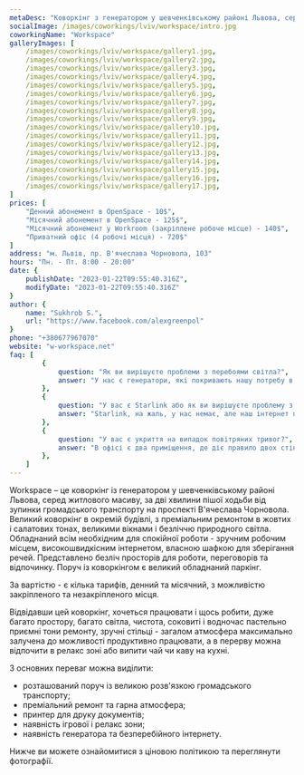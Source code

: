 ```yaml
---
metaDesc: "Коворкінг з генератором у шевченківському районі Львова, серед житлового масиву, за дві хвилини пішої ходьби від зупинки громадського транспорту на проспекті В'ячеслава Чорновола."
socialImage: /images/coworkings/lviv/workspace/intro.jpg
coworkingName: "Workspace"
galleryImages: [
	/images/coworkings/lviv/workspace/gallery1.jpg,
	/images/coworkings/lviv/workspace/gallery2.jpg,
	/images/coworkings/lviv/workspace/gallery3.jpg,
	/images/coworkings/lviv/workspace/gallery4.jpg,
	/images/coworkings/lviv/workspace/gallery5.jpg,
	/images/coworkings/lviv/workspace/gallery6.jpg,
	/images/coworkings/lviv/workspace/gallery7.jpg,
	/images/coworkings/lviv/workspace/gallery8.jpg,
	/images/coworkings/lviv/workspace/gallery9.jpg,
	/images/coworkings/lviv/workspace/gallery10.jpg,
	/images/coworkings/lviv/workspace/gallery11.jpg,
	/images/coworkings/lviv/workspace/gallery12.jpg,
	/images/coworkings/lviv/workspace/gallery13.jpg,
	/images/coworkings/lviv/workspace/gallery14.jpg,
	/images/coworkings/lviv/workspace/gallery15.jpg,
	/images/coworkings/lviv/workspace/gallery16.jpg,
	/images/coworkings/lviv/workspace/gallery17.jpg,
]
prices: [
	"Денний абонемент в OpenSpace - 10$",
	"Місячний абонемент в OpenSpace - 125$",
	"Місячний абонемент у Workroom (закріплене робоче місце) - 140$",
	"Приватний офіс (4 робочі місця) - 720$"
]
address: "м. Львів, пр. В'ячеслава Чорновола, 103"
hours: "Пн. - Пт. 8:00 - 20:00"
date: {
	publishDate: "2023-01-22T09:55:40.316Z",
	modifyDate: "2023-01-22T09:55:40.316Z"
}
author: {
	name: "Sukhrob S.",
	url: "https://www.facebook.com/alexgreenpol"
}
phone: "+380677967070"
website: "w-workspace.net"
faq: [
		{
			question: "Як ви вирішуєте проблеми з перебоями світла?",
			answer: "У нас є генератори, які покривають нашу потребу в електроенергії в періоди відключень."
		},
		{
			question: "У вас є Starlink або як ви вирішуєте проблему з інтернетом?",
			answer: "Starlink, на жаль, у нас немає, але наш інтернет працює від генераторів."
		},
		{
			question: "У вас є укриття на випадок повітряних тривог?",
			answer: "В офісі є два приміщення, де діє правило двох стін."
		},
	]
---
```


Workspace – це коворкінг із генератором у шевченківському районі Львова, серед житлового масиву, за дві хвилини пішої ходьби від зупинки громадського транспорту на проспекті В'ячеслава Чорновола. Великий коворкінг в окремій будівлі, з преміальним ремонтом в жовтих і салатових тонах, великими вікнами і безліччю природного світла. Обладнаний всім необхідним для спокійної роботи - зручним робочим місцем, високошвидкісним інтернетом, власною шафкою для зберігання речей. Представлено безліч просторів для роботи, переговорів та відпочинку. Поруч із коворкінгом є великий обладнаний паркінг.

За вартістю - є кілька тарифів, денний та місячний, з можливістю закріпленого та незакріпленого місця.

Відвідавши цей коворкінг, хочеться працювати і щось робити, дуже багато простору, багато світла, чистота, соковиті і водночас пастельно приємні тони ремонту, зручні стільці - загалом атмосфера максимально залучена до можливості продуктивно працювати, а в перерву можна відпочити в релакс зоні або випити чай чи каву на кухні.

З основних переваг можна виділити:

-   розташований поруч із великою розв'язкою громадського транспорту;
-   преміальний ремонт та гарна атмосфера;
-   принтер для друку документів;
-   наявність ігрової і релакс зони;
-   наявність генератора та безперебійного інтернету.

Нижче ви можете ознайомитися з ціновою політикою та переглянути фотографії.

